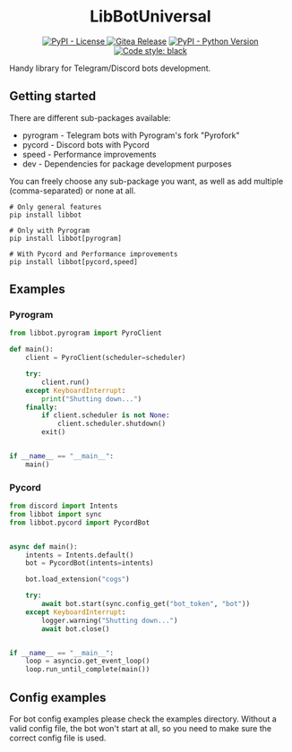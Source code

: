 <h1 align="center">LibBotUniversal</h1>

<p align="center">
<a href="https://git.end-play.xyz/profitroll/LibBotUniversal/src/branch/master/LICENSE"><img alt="PyPI - License" src="https://img.shields.io/pypi/l/libbot">
<a href="https://git.end-play.xyz/profitroll/LibBotUniversal/releases/latest"><img alt="Gitea Release" src="https://img.shields.io/gitea/v/release/profitroll/LibBotUniversal?gitea_url=https%3A%2F%2Fgit.end-play.xyz"></a>
<a href="https://pypi.org/project/libbot/"><img alt="PyPI - Python Version" src="https://img.shields.io/pypi/pyversions/libbot"></a>
<a href="https://git.end-play.xyz/profitroll/LibBotUniversal"><img alt="Code style: black" src="https://img.shields.io/badge/code%20style-black-000000.svg"></a>
</p>  

Handy library for Telegram/Discord bots development.

## Getting started

There are different sub-packages available:

* pyrogram - Telegram bots with Pyrogram's fork "Pyrofork"
* pycord - Discord bots with Pycord
* speed - Performance improvements
* dev - Dependencies for package development purposes

You can freely choose any sub-package you want, as well as add multiple (comma-separated) or none at all.

```shell
# Only general features
pip install libbot

# Only with Pyrogram
pip install libbot[pyrogram]

# With Pycord and Performance improvements
pip install libbot[pycord,speed]
```

## Examples

### Pyrogram

```python
from libbot.pyrogram import PyroClient

def main():
    client = PyroClient(scheduler=scheduler)

    try:
        client.run()
    except KeyboardInterrupt:
        print("Shutting down...")
    finally:
        if client.scheduler is not None:
            client.scheduler.shutdown()
        exit()


if __name__ == "__main__":
    main()
```

### Pycord

```python
from discord import Intents
from libbot import sync
from libbot.pycord import PycordBot


async def main():
    intents = Intents.default()
    bot = PycordBot(intents=intents)

    bot.load_extension("cogs")

    try:
        await bot.start(sync.config_get("bot_token", "bot"))
    except KeyboardInterrupt:
        logger.warning("Shutting down...")
        await bot.close()


if __name__ == "__main__":
    loop = asyncio.get_event_loop()
    loop.run_until_complete(main())
```

## Config examples

For bot config examples please check the examples directory. Without a valid config file, the bot won't start at all, so you need to make sure the correct config file is used.
